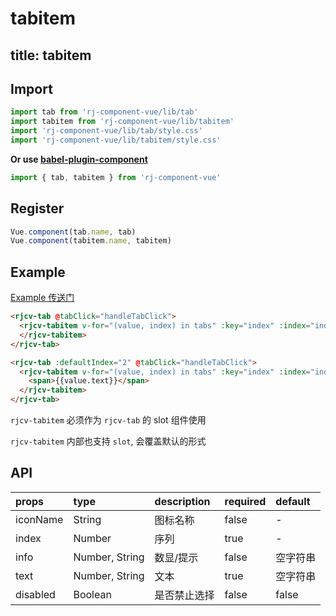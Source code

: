 # tabitem

title: tabitem
---

## Import

``` js
import tab from 'rj-component-vue/lib/tab'
import tabitem from 'rj-component-vue/lib/tabitem'
import 'rj-component-vue/lib/tab/style.css'
import 'rj-component-vue/lib/tabitem/style.css'
```

**Or use [babel-plugin-component](https://www.npmjs.com/package/babel-plugin-component)**

``` js
import { tab, tabitem } from 'rj-component-vue'
```

## Register

``` js
Vue.component(tab.name, tab)
Vue.component(tabitem.name, tabitem)
```

## Example

[Example 传送门](//zhouyu1993.github.io/awesome/rjcv/#/tab)

``` html
<rjcv-tab @tabClick="handleTabClick">
  <rjcv-tabitem v-for="(value, index) in tabs" :key="index" :index="index" :name="value.iconName" :info="value.info" :text="value.text" :disabled="index === 1">
  </rjcv-tabitem>
</rjcv-tab>

<rjcv-tab :defaultIndex="2" @tabClick="handleTabClick">
  <rjcv-tabitem v-for="(value, index) in tabs" :key="index" :index="index">
    <span>{{value.text}}</span>
  </rjcv-tabitem>
</rjcv-tab>
```

`rjcv-tabitem` 必须作为 `rjcv-tab` 的 slot 组件使用

`rjcv-tabitem` 内部也支持 `slot`, 会覆盖默认的形式

## API

| props | type | description | required | default |
|:---|:---|:---|:--|:---|
| iconName | String | 图标名称 | false | - |
| index | Number | 序列 | true | - |
| info | Number, String | 数显/提示 | false | 空字符串 |
| text | Number, String | 文本 | true | 空字符串 |
| disabled | Boolean | 是否禁止选择 | false | false |
